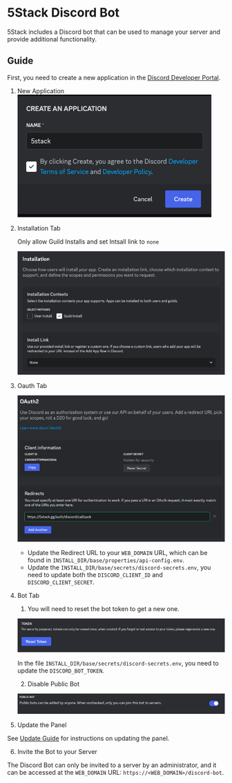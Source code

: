 # 5Stack Discord Bot

5Stack includes a Discord bot that can be used to manage your server and provide additional functionality.

## Guide

First, you need to create a new application in the [Discord Developer Portal](https://discord.com/developers/applications).

1. New Application
    ![Create Application](./discord-create-application.png)

2. Installation Tab

    Only allow Guild Installs and set Intsall link to `none`

    ![Installation Tab](./discord-installation.png)

3. Oauth Tab

    ![Oauth URL](./discord-oauth.png)

    * Update the Redirect URL to your `WEB_DOMAIN` URL, which can be found in `INSTALL_DIR/base/properties/api-config.env`.
    * Update the `INSTALL_DIR/base/secrets/discord-secrets.env`, you need to update both the `DISCORD_CLIENT_ID` and `DISCORD_CLIENT_SECRET`.

4. Bot Tab 

    1. You will need to reset the bot token to get a new one.      

      ![Reset Token](./discord-reset-token.png)

    In the file `INSTALL_DIR/base/secrets/discord-secrets.env`, you need to update the `DISCORD_BOT_TOKEN`.

    2. Disable Public Bot

      ![Public Bot](./discord-public-bot.png)
5. Update the Panel

See [Update Guide](/install/updating) for instructions on updating the panel.

6. Invite the Bot to your Server    

The Discord Bot can only be invited to a server by an administrator, and it can be accessed at the `WEB_DOMAIN` URL: `https://<WEB_DOMAIN>/discord-bot`.

